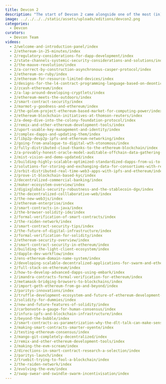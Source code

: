 ```yaml
---
title: Devcon 2
description: "The start of Devcon 2 came alongside one of the most (in)famous moments in Ethereum's early history as a set of Denial of Service attacks were launched against the network just hours before the event was set to begin. With many of the most formidable builders in the ecosystem gathered together in Shanghai, China in September of 2016, they planned emergency upgrades backstage to restore full functionality to the network, before stepping forward only minutes and hours later to speak to the future of the network on stage."
image: ../../../../static/assets/uploads/editions/devcon2.png
categories:
  - Devcon
curators:
  - Devcon Team
videos: 
  - 2/welcome-and-introduction-panel/index
  - 2/ethereum-in-25-minutes/index
  - 2/regulatory-considerations-for-dapp-development/index
  - 2/state-channels-systemic-security-considerations-and-solutions/index
  - 2/the-mauve-revolution/index
  - 2/a-correct-by-construction-asynchronous-casper-protocol/index
  - 2/ethereum-on-ruby/index
  - 2/ethereum-for-resource-limited-devices/index
  - 2/designs-for-the-l4-contract-programming-language-based-on-deontic-modal-logic/index
  - 2/zcash-ethereum/index
  - 2/a-lap-around-developing-cryptlets/index
  - 2/ethereum-meets-the-outdoors/index
  - 2/smart-contract-security/index
  - 2/marmot-y-goodness-and-ethereum/index
  - 2/the-golem-project-ethereum-based-market-for-computing-power/index
  - 2/ethereum-blockchain-initiatives-at-thomson-reuters/index
  - 2/a-deep-dive-into-the-colony-foundation-protocol/index
  - 2/remix-and-other-ethereum-development-tools/index
  - 2/uport-usable-key-management-and-identity/index
  - 2/complex-dapps-and-updating-them/index
  - 2/libp2p-devp2p-ipfs-and-ethereum-networking/index
  - 2/going-from-analogue-to-digital-wth-otonomous/index
  - 2/fully-distributed-cloud-thanks-to-the-ethereum-blockchain/index
  - 2/a-provably-honest-oracle-model-auditable-offchain-data-gathering-and-computations/index
  - 2/mist-vision-and-demo-updated/index
  - 2/building-highly-scalable-optimized-standardized-dapps-from-ui-to-contracts/index
  - 2/solutions-for-storing-and-exchanging-data-for-consortiums-with-real-use-cases/index
  - 2/orbit-distributed-real-time-web3-apps-with-ipfs-and-ethereum/index
  - 2/prove-it-blockchain-based-kyc/index
  - 2/decentralized-commercial-banking/index
  - 2/maker-ecosystem-overview/index
  - 2/digixglobals-security-robustness-and-the-stablecoin-dgx/index
  - 2/the-decentralized-colllaborative-web/index
  - 2/the-new-web3js/index
  - 2/ethereum-enterprise/index
  - 2/smart-contracts-in-java/index
  - 2/the-browser-solidity-ide/index
  - 2/formal-verification-of-smart-contracts/index
  - 2/the-raiden-network/index
  - 2/smart-contract-security-tips/index
  - 2/the-future-of-digital-infrastructure/index
  - 2/formal-verification-for-solidity/index
  - 2/ethereum-security-overview/index
  - 2/smart-contract-security-in-ethereum/index
  - 2/building-the-light-client-ecosystem/index
  - 2/dapple-dev-workflow/index
  - 2/ens-ethereum-domain-name-system/index
  - 2/developing-scalable-decentralized-applications-for-swarm-and-ethereum/index
  - 2/full-stack-on-ethereum/index
  - 2/how-to-develop-advanced-dapps-using-embark/index
  - 2/imandra-contracts-formal-verification-for-ethereum/index
  - 2/metamask-bridging-browsers-to-blockchains/index
  - 2/import-geth-ethereum-from-go-and-beyond/index
  - 2/paritys-innovations/index
  - 2/truffle-development-ecosystem-and-future-of-ethereum-development-tools/index
  - 2/solidity-for-dummies/index
  - 2/new-and-future-features-of-solidity/index
  - 2/carbonvote-a-gauge-for-human-consensus/index
  - 2/infura-ipfs-and-blockchain-infrastructure/index
  - 2/beyond-the-bubble/index
  - 2/smart-contracts-as-parametrization-why-the-dlt-talk-can-make-sense/index
  - 2/making-smart-contracts-smarter-oyente/index
  - 2/testing-ethereum-consensus/index
  - 2/mango-git-completely-decentralized/index
  - 2/remix-and-other-ethereum-development-tools/index
  - 2/making-the-evm-scream/index
  - 2/directions-in-smart-contract-research-a-selection/index
  - 2/paritys-launch/index
  - 2/truebit-trying-to-fool-a-blockchain/index
  - 2/the-raiden-network/index
  - 2/evolving-the-evm/index
  - 2/swap-swear-and-swindle-swarm-incentivisation/index
---
```

